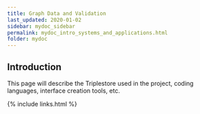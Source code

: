 ```yaml
---
title: Graph Data and Validation
last_updated: 2020-01-02
sidebar: mydoc_sidebar
permalink: mydoc_intro_systems_and_applications.html
folder: mydoc
---
```


## Introduction

<font class='toBeAdded'> This page will describe the Triplestore used in the project, coding languages, interface creation tools, etc.</font>


{% include links.html %}
